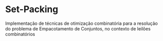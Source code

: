 # Set-Packing
Implementação de técnicas de otimização combinatória para a resolução do problema de Empacotamento de Conjuntos, no contexto de leilões combinatórios
